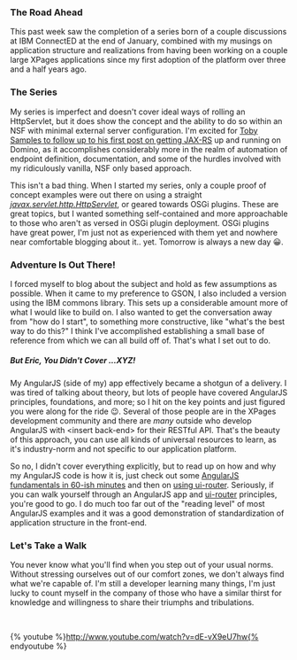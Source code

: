 ### The Road Ahead
This past week saw the completion of a series born of a couple <span data-toggle="tooltip" title="including at my Chalk Talk!">discussions at IBM ConnectED</span> at the end of January, combined with my musings on application structure and realizations from having been working on a couple large XPages applications since <span data-toggle="tooltip" title="or the platform's adoption of me?">my first adoption of the platform</span> over three and a half years ago.

### The Series
My series is imperfect and doesn't cover ideal ways of rolling an HttpServlet, but it does show the concept and the ability to do so within an NSF with <span data-toggle="tooltip" title="some, as little as I could make it">minimal external server configuration</span>. I'm excited for [Toby Samples to follow up to his first post on getting JAX-RS](//tobysamples.wordpress.com/2015/04/28/jax-rs-or-the-way-to-do-rest-in-domino-part-1/) up and running on Domino, as it accomplishes considerably more in the realm of automation of endpoint definition, documentation, and some of the hurdles involved with my ridiculously vanilla, NSF only based approach.

This isn't a bad thing. When I started my series, only a couple proof of concept examples were out there on using a straight _[javax.servlet.http.HttpServlet](http://docs.oracle.com/javaee/7/api/javax/servlet/http/HttpServlet.html)_, or geared towards OSGi plugins. These are great topics, but I wanted something self-contained and more approachable to those who aren't as versed in OSGi plugin deployment. OSGi plugins have great power, I'm just not as experienced with them yet and nowhere near comfortable blogging about it.. yet. Tomorrow is always a new day :grinning:.

### Adventure Is Out There!
I forced myself to blog about the subject and hold as few assumptions as possible. When it came to my preference to GSON, I also included a version using the IBM commons library. This sets up a considerable amount more of what I would like to build on. I also wanted to get the conversation away from "how do I start", to something more constructive, like "what's the best way to do this?" I think I've accomplished establishing a small base of reference from which we can all build off of. That's what I set out to do.

##### But Eric, You Didn't Cover ...XYZ!
My AngularJS (side of my) app effectively became a shotgun of a delivery. I was tired of talking about theory, but lots of people have covered AngularJS principles, foundations, and more; so I hit on the key points and just figured you were along for the ride :wink:. Several of those people are in the XPages development community and there are _many_ outside who develop AngularJS <span data-toggle="tooltip" title="Node.js, ASP .NET, ColdFusion, etc. ad nauseum">with &lt;insert back-end&gt; for their RESTful API</span>. That's the beauty of this approach, you can use all kinds of universal resources to learn, as it's industry-norm and not specific to our application platform.

So no, I didn't cover everything explicitly, but to read up on how and why my AngularJS code is how it is, just check out some [AngularJS fundamentals in 60-ish minutes](http://www.youtube.com/watch?v=i9MHigUZKEM) and then on [using ui-router](http://egghead.io/lessons/angularjs-introduction-ui-router). Seriously, if you can walk yourself through an AngularJS app and [ui-router](http://github.com/angular-ui/ui-router) principles, you're good to go. I do much too far out of the "reading level" of most AngularJS examples and it was a good demonstration of standardization of application structure in the front-end.

### Let's Take a Walk
You never know what you'll find when you step out of your usual norms. Without stressing ourselves out of our comfort zones, we don't always find what we're capable of. I'm still a developer learning many things, I'm just lucky to count myself in the company of those who have a similar thirst for knowledge and willingness to share their triumphs and tribulations.

<br />

{% youtube %}http://www.youtube.com/watch?v=dE-vX9eU7hw{% endyoutube %}